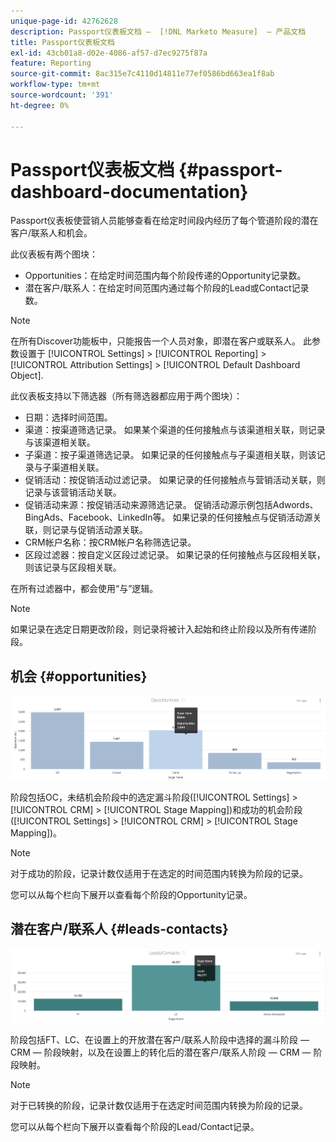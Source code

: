 ```yaml
---
unique-page-id: 42762628
description: Passport仪表板文档 —  [!DNL Marketo Measure]  — 产品文档
title: Passport仪表板文档
exl-id: 43cb01a8-d02e-4086-af57-d7ec9275f87a
feature: Reporting
source-git-commit: 8ac315e7c4110d14811e77ef0586bd663ea1f8ab
workflow-type: tm+mt
source-wordcount: '391'
ht-degree: 0%

---
```


# Passport仪表板文档 {#passport-dashboard-documentation}

Passport仪表板使营销人员能够查看在给定时间段内经历了每个管道阶段的潜在客户/联系人和机会。

此仪表板有两个图块：

* Opportunities：在给定时间范围内每个阶段传递的Opportunity记录数。
* 潜在客户/联系人：在给定时间范围内通过每个阶段的Lead或Contact记录数。

>[!NOTE]
>
>在所有Discover功能板中，只能报告一个人员对象，即潜在客户或联系人。 此参数设置于 [!UICONTROL Settings] > [!UICONTROL Reporting] > [!UICONTROL Attribution Settings] > [!UICONTROL Default Dashboard Object].

此仪表板支持以下筛选器（所有筛选器都应用于两个图块）：

* 日期：选择时间范围。
* 渠道：按渠道筛选记录。 如果某个渠道的任何接触点与该渠道相关联，则记录与该渠道相关联。
* 子渠道：按子渠道筛选记录。 如果记录的任何接触点与子渠道相关联，则该记录与子渠道相关联。
* 促销活动：按促销活动过滤记录。 如果记录的任何接触点与营销活动关联，则记录与该营销活动关联。
* 促销活动来源：按促销活动来源筛选记录。 促销活动源示例包括Adwords、BingAds、Facebook、LinkedIn等。 如果记录的任何接触点与促销活动源关联，则记录与促销活动源关联。
* CRM帐户名称：按CRM帐户名称筛选记录。
* 区段过滤器：按自定义区段过滤记录。 如果记录的任何接触点与区段相关联，则该记录与区段相关联。

在所有过滤器中，都会使用“与”逻辑。

>[!NOTE]
>
>如果记录在选定日期更改阶段，则记录将被计入起始和终止阶段以及所有传递阶段。

## 机会 {#opportunities}

![](assets/one-1.png)

阶段包括OC，未结机会阶段中的选定漏斗阶段([!UICONTROL Settings] > [!UICONTROL CRM] > [!UICONTROL Stage Mapping])和成功的机会阶段([!UICONTROL Settings] > [!UICONTROL CRM] > [!UICONTROL Stage Mapping])。

>[!NOTE]
>
>对于成功的阶段，记录计数仅适用于在选定的时间范围内转换为阶段的记录。

您可以从每个栏向下展开以查看每个阶段的Opportunity记录。

## 潜在客户/联系人 {#leads-contacts}

![](assets/two-1.png)

阶段包括FT、LC、在设置上的开放潜在客户/联系人阶段中选择的漏斗阶段 — CRM — 阶段映射，以及在设置上的转化后的潜在客户/联系人阶段 — CRM — 阶段映射。

>[!NOTE]
>
>对于已转换的阶段，记录计数仅适用于在选定时间范围内转换为阶段的记录。

您可以从每个栏向下展开以查看每个阶段的Lead/Contact记录。
